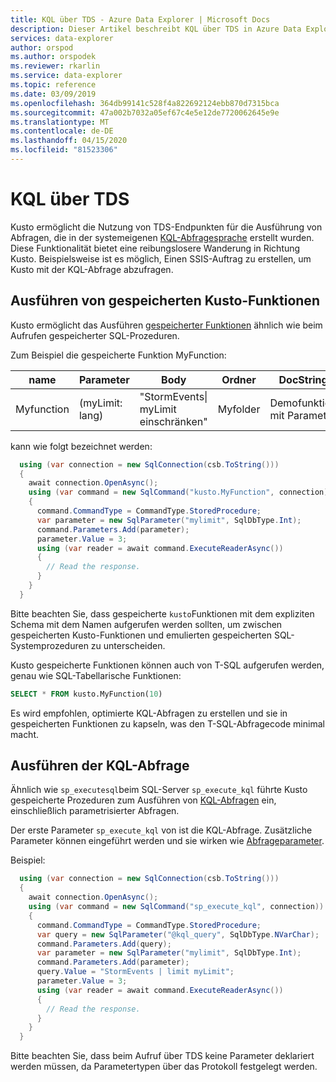 ```yaml
---
title: KQL über TDS - Azure Data Explorer | Microsoft Docs
description: Dieser Artikel beschreibt KQL über TDS in Azure Data Explorer.
services: data-explorer
author: orspod
ms.author: orspodek
ms.reviewer: rkarlin
ms.service: data-explorer
ms.topic: reference
ms.date: 03/09/2019
ms.openlocfilehash: 364db99141c528f4a822692124ebb870d7315bca
ms.sourcegitcommit: 47a002b7032a05ef67c4e5e12de7720062645e9e
ms.translationtype: MT
ms.contentlocale: de-DE
ms.lasthandoff: 04/15/2020
ms.locfileid: "81523306"
---
```

# <a name="kql-over-tds"></a>KQL über TDS

Kusto ermöglicht die Nutzung von TDS-Endpunkten für die Ausführung von Abfragen, die in der systemeigenen [KQL-Abfragesprache](../../query/index.md) erstellt wurden. Diese Funktionalität bietet eine reibungslosere Wanderung in Richtung Kusto. Beispielsweise ist es möglich, Einen SSIS-Auftrag zu erstellen, um Kusto mit der KQL-Abfrage abzufragen.

## <a name="executing-kusto-stored-functions"></a>Ausführen von gespeicherten Kusto-Funktionen

Kusto ermöglicht das Ausführen [gespeicherter Funktionen](../../query/schema-entities/stored-functions.md) ähnlich wie beim Aufrufen gespeicherter SQL-Prozeduren.

Zum Beispiel die gespeicherte Funktion MyFunction:

|name |Parameter|Body|Ordner|DocString
|---|---|---|---|---
|Myfunction |(myLimit: lang)| "StormEvents&#124; myLimit einschränken"|Myfolder|Demofunktion mit Parameter||

kann wie folgt bezeichnet werden:

```csharp
  using (var connection = new SqlConnection(csb.ToString()))
  {
    await connection.OpenAsync();
    using (var command = new SqlCommand("kusto.MyFunction", connection))
    {
      command.CommandType = CommandType.StoredProcedure;
      var parameter = new SqlParameter("mylimit", SqlDbType.Int);
      command.Parameters.Add(parameter);
      parameter.Value = 3;
      using (var reader = await command.ExecuteReaderAsync())
      {
        // Read the response.
      }
    }
  }
```

Bitte beachten Sie, dass gespeicherte `kusto`Funktionen mit dem expliziten Schema mit dem Namen aufgerufen werden sollten, um zwischen gespeicherten Kusto-Funktionen und emulierten gespeicherten SQL-Systemprozeduren zu unterscheiden.

Kusto gespeicherte Funktionen können auch von T-SQL aufgerufen werden, genau wie SQL-Tabellarische Funktionen:

```sql
SELECT * FROM kusto.MyFunction(10)
```

Es wird empfohlen, optimierte KQL-Abfragen zu erstellen und sie in gespeicherten Funktionen zu kapseln, was den T-SQL-Abfragecode minimal macht.

## <a name="executing-kql-query"></a>Ausführen der KQL-Abfrage

Ähnlich wie `sp_executesql`beim SQL-Server `sp_execute_kql` führte Kusto gespeicherte Prozeduren zum Ausführen von [KQL-Abfragen](../../query/index.md) ein, einschließlich parametrisierter Abfragen.

Der erste Parameter `sp_execute_kql` von ist die KQL-Abfrage. Zusätzliche Parameter können eingeführt werden und sie wirken wie [Abfrageparameter](../../query/queryparametersstatement.md).

Beispiel:

```csharp
  using (var connection = new SqlConnection(csb.ToString()))
  {
    await connection.OpenAsync();
    using (var command = new SqlCommand("sp_execute_kql", connection))
    {
      command.CommandType = CommandType.StoredProcedure;
      var query = new SqlParameter("@kql_query", SqlDbType.NVarChar);
      command.Parameters.Add(query);
      var parameter = new SqlParameter("mylimit", SqlDbType.Int);
      command.Parameters.Add(parameter);
      query.Value = "StormEvents | limit myLimit";
      parameter.Value = 3;
      using (var reader = await command.ExecuteReaderAsync())
      {
        // Read the response.
      }
    }
  }
```

Bitte beachten Sie, dass beim Aufruf über TDS keine Parameter deklariert werden müssen, da Parametertypen über das Protokoll festgelegt werden.